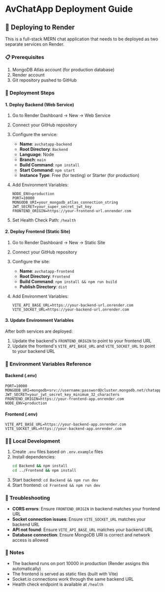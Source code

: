 # AvChatApp Deployment Guide

## 🚀 Deploying to Render

This is a full-stack MERN chat application that needs to be deployed as two separate services on Render.

### 📋 Prerequisites

1. MongoDB Atlas account (for production database)
2. Render account
3. Git repository pushed to GitHub

### 🔧 Deployment Steps

#### 1. Deploy Backend (Web Service)

1. Go to Render Dashboard → New → Web Service
2. Connect your GitHub repository
3. Configure the service:
   - **Name**: `avchatapp-backend`
   - **Root Directory**: `Backend`
   - **Language**: Node
   - **Branch**: `main`
   - **Build Command**: `npm install`
   - **Start Command**: `npm start`
   - **Instance Type**: Free (for testing) or Starter (for production)

4. Add Environment Variables:
   ```
   NODE_ENV=production
   PORT=10000
   MONGODB_URI=your_mongodb_atlas_connection_string
   JWT_SECRET=your_super_secret_jwt_key
   FRONTEND_ORIGIN=https://your-frontend-url.onrender.com
   ```

5. Set Health Check Path: `/health`

#### 2. Deploy Frontend (Static Site)

1. Go to Render Dashboard → New → Static Site
2. Connect your GitHub repository
3. Configure the site:
   - **Name**: `avchatapp-frontend`
   - **Root Directory**: `Frontend`
   - **Build Command**: `npm install && npm run build`
   - **Publish Directory**: `dist`

4. Add Environment Variables:
   ```
   VITE_API_BASE_URL=https://your-backend-url.onrender.com
   VITE_SOCKET_URL=https://your-backend-url.onrender.com
   ```

#### 3. Update Environment Variables

After both services are deployed:

1. Update the backend's `FRONTEND_ORIGIN` to point to your frontend URL
2. Update the frontend's `VITE_API_BASE_URL` and `VITE_SOCKET_URL` to point to your backend URL

### 🔑 Environment Variables Reference

#### Backend (.env)
```
PORT=10000
MONGODB_URI=mongodb+srv://username:password@cluster.mongodb.net/chatapp
JWT_SECRET=your_jwt_secret_key_minimum_32_characters
FRONTEND_ORIGIN=https://your-frontend-app.onrender.com
NODE_ENV=production
```

#### Frontend (.env)
```
VITE_API_BASE_URL=https://your-backend-app.onrender.com
VITE_SOCKET_URL=https://your-backend-app.onrender.com
```

### 🏃‍♂️ Local Development

1. Create `.env` files based on `.env.example` files
2. Install dependencies:
   ```bash
   cd Backend && npm install
   cd ../Frontend && npm install
   ```
3. Start backend: `cd Backend && npm run dev`
4. Start frontend: `cd Frontend && npm run dev`

### 🐛 Troubleshooting

- **CORS errors**: Ensure `FRONTEND_ORIGIN` in backend matches your frontend URL
- **Socket connection issues**: Ensure `VITE_SOCKET_URL` matches your backend URL
- **API not found**: Ensure `VITE_API_BASE_URL` matches your backend URL
- **Database connection**: Ensure MongoDB URI is correct and network access is allowed

### 📝 Notes

- The backend runs on port 10000 in production (Render assigns this automatically)
- The frontend is served as static files (built with Vite)
- Socket.io connections work through the same backend URL
- Health check endpoint is available at `/health`

